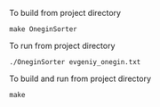 To build from project directory
```shell script
make OneginSorter
```
To run from project directory
```shell script
./OneginSorter evgeniy_onegin.txt
```
To build and run from project directory
```shell script
make
```